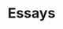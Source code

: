 ---
title: "Essays"
weight: 9
links:
- title: Essays on programming I think about a lot
  link: https://www.benkuhn.net/progessays/
- title: "What if jobs are not the solution but the problem?"
  link: "https://aeon.co/essays/what-if-jobs-are-not-the-solution-but-the-problem"
- title: Programming Sucks
  link: https://www.stilldrinking.org/programming-sucks
- title: Why it is Important that Software Projects Fail
  link: https://www.berglas.org/Articles/ImportantThatSoftwareFails/ImportantThatSoftwareFails.html
---